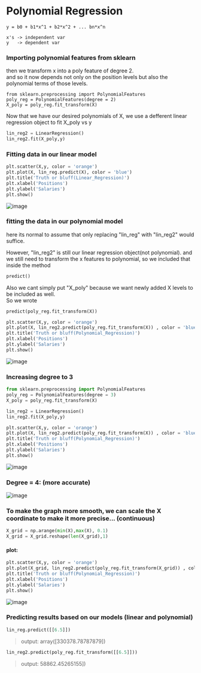 # Polynomial Regression

```
y = b0 + b1*x^1 + b2*x^2 + ... bn*x^n

x's -> independent var 
y   -> dependent var
```
### Importing polynomial features from sklearn
then we transform x into a poly feature of degree 2. <br>
and so it now depends not only on the position levels but also the polynomial terms of those levels.

```pyhton 
from sklearn.preprocessing import PolynomialFeatures
poly_reg = PolynomialFeatures(degree = 2)
X_poly = poly_reg.fit_transform(X)
```

Now that we have our desired polynomials of X, we use a defferent linear regression object to fit X_poly vs y

```python
lin_reg2 = LinearRegression()
lin_reg2.fit(X_poly,y)
```

### Fitting data in our linear model
```python
plt.scatter(X,y, color = 'orange')
plt.plot(X, lin_reg.predict(X), color = 'blue')
plt.title('Truth or bluff(Linear_Regression)')
plt.xlabel('Positions')
plt.ylabel('Salaries')
plt.show()
```
![image](https://user-images.githubusercontent.com/54764108/164754804-e9ebddec-78cf-4991-aae5-7fec52c8a39a.png)

### fitting the data in our polynomial model
here its normal to assume that only replacing "lin_reg" with "lin_reg2" would suffice.<br> <p> However, "lin_reg2" is still our linear regression object(not polynomial). and we still need to transform the x features to polynomial, so we included that inside the method</p>
```python
predict()
``` 
Also we cant simply put "X_poly" because we want newly added X levels to be included as well. <br>
So we wrote
```python
predict(poly_reg.fit_transform(X))
```  


```python
plt.scatter(X,y, color = 'orange')
plt.plot(X, lin_reg2.predict(poly_reg.fit_transform(X)) , color = 'blue')
plt.title('Truth or bluff(Polynomial_Regression)')
plt.xlabel('Positions')
plt.ylabel('Salaries')
plt.show()
```

![image](https://user-images.githubusercontent.com/54764108/164754919-ad54eac9-cf99-4085-8cb7-a84a792dc34a.png)

### Increasing degree to 3

```python
from sklearn.preprocessing import PolynomialFeatures
poly_reg = PolynomialFeatures(degree = 3)
X_poly = poly_reg.fit_transform(X)

lin_reg2 = LinearRegression()
lin_reg2.fit(X_poly,y)

plt.scatter(X,y, color = 'orange')
plt.plot(X, lin_reg2.predict(poly_reg.fit_transform(X)) , color = 'blue')
plt.title('Truth or bluff(Polynomial_Regression)')
plt.xlabel('Positions')
plt.ylabel('Salaries')
plt.show()
```
![image](https://user-images.githubusercontent.com/54764108/164755100-9e32fd5f-f96e-4363-9437-1875c35661b8.png)

### Degree = 4: (more accurate)
![image](https://user-images.githubusercontent.com/54764108/164755214-2713e012-f54e-4618-a224-99610b445db1.png)

### To make the graph more smooth, we can scale the X coordinate to make it more precise... (continuous) 

```python
X_grid = np.arange(min(X),max(X), 0.1)
X_grid = X_grid.reshape(len(X_grid),1)
```
#### plot:
```python
plt.scatter(X,y, color = 'orange')
plt.plot(X_grid, lin_reg2.predict(poly_reg.fit_transform(X_grid)) , color = 'blue')
plt.title('Truth or bluff(Polynomial_Regression)')
plt.xlabel('Positions')
plt.ylabel('Salaries')
plt.show()
```
![image](https://user-images.githubusercontent.com/54764108/164755488-a272e2e8-5c05-4661-b237-eeb512ea53e2.png)

### Predicting results based on our models (linear and polynomial)
```python
lin_reg.predict([[6.5]])
```
> output: array([330378.78787879])

```python
lin_reg2.predict(poly_reg.fit_transform([[6.5]]))
```
> output: 58862.45265155])
